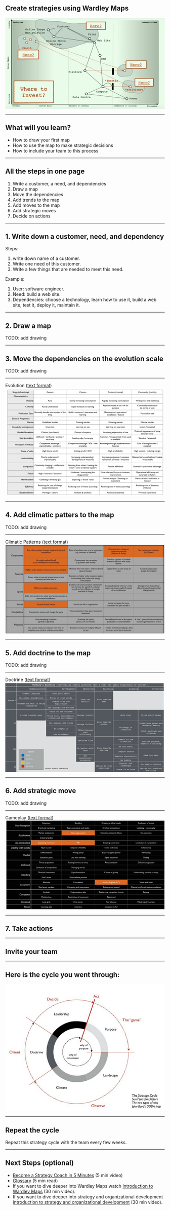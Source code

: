 <!--
size: 4:3
theme: default
-->

## Create strategies using Wardley Maps
![wardley](wardley.png)

---
<!-- paginate: true -->

## What will you learn?

- How to draw your first map
- How to use the map to make strategic decisions
- How to include your team to this process

---

## All the steps in one page
1. Write a customer, a need, and dependencies
1. Draw a map
1. Move the dependencies
1. Add trends to the map
1. Add moves to the map
1. Add strategic moves
1. Decide on actions

---

## 1. Write down a customer, need, and dependency

Steps:
1. write down name of a customer.
1. Write one need of this customer.
1. Write a few things that are needed to meet this need.

Example:
1. User: software engineer.
1. Need: build a web site.
1. Dependencies: choose a technology, learn how to use it, build a web site, test it, deploy it, maintain it.

---

## 2. Draw a map

TODO: add drawing

---

## 3. Move the dependencies on the evolution scale

TODO: add drawing

---

Evolution ([text format](evolution.html))
![evolution](evolution.jpeg)

---

## 4. Add climatic patters to the map

TODO: add drawing

---

Climatic Patterns ([text format](climatic-patterns.html))
![climate](climatic-patterns.jpeg)

---

## 5. Add doctrine to the map

TODO: add drawing

---

Doctrine ([text format](doctrine.html))
![doctrines](doctrine.jpeg)

---

## 6. Add strategic move

TODO: add drawing

---

Gameplay ([text format](gameplay.html))
![gameplay](gameplay.jpeg)

---

## 7. Take actions


---

## Invite your team

---

## Here is the cycle you went through:
![cycle](strategy-cycle.png)

---

## Repeat the cycle

Repeat this strategy cycle with the team every few weeks.

---

## Next Steps (optional)

- [Become a Strategy Coach in 5 Minutes](coach/) (5 min video)
- [Glossary](glossary.html) (5 min read)
- If you want to dive deeper into Wardley Maps watch [Introduction to Wardley Maps]() (30 min video).
- If you want to dive deeper into strategy and organizational development [introduction to strategy and organizational development]() (30 min video).

